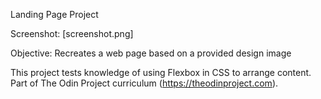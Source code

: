 Landing Page Project

Screenshot: [screenshot.png]

Objective: Recreates a web page based on a provided design image

This project tests knowledge of using Flexbox in CSS to arrange content. Part of The Odin Project curriculum (https://theodinproject.com).
